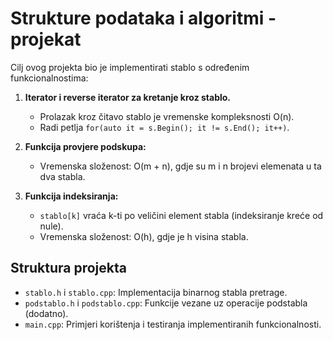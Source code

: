 # Strukture podataka i algoritmi - projekat

Cilj ovog projekta bio je implementirati stablo s određenim funkcionalnostima:

1. **Iterator i reverse iterator za kretanje kroz stablo.**
   - Prolazak kroz čitavo stablo je vremenske kompleksnosti O(n).
   - Radi petlja `for(auto it = s.Begin(); it != s.End(); it++)`.

2. **Funkcija provjere podskupa:**
   - Vremenska složenost: O(m + n), gdje su m i n brojevi elemenata u ta dva stabla.

3. **Funkcija indeksiranja:**
   - `stablo[k]` vraća k-ti po veličini element stabla (indeksiranje kreće od nule).
   - Vremenska složenost: O(h), gdje je h visina stabla.

## Struktura projekta

- `stablo.h` i `stablo.cpp`: Implementacija binarnog stabla pretrage.
- `podstablo.h` i `podstablo.cpp`: Funkcije vezane uz operacije podstabla (dodatno).
- `main.cpp`: Primjeri korištenja i testiranja implementiranih funkcionalnosti.
